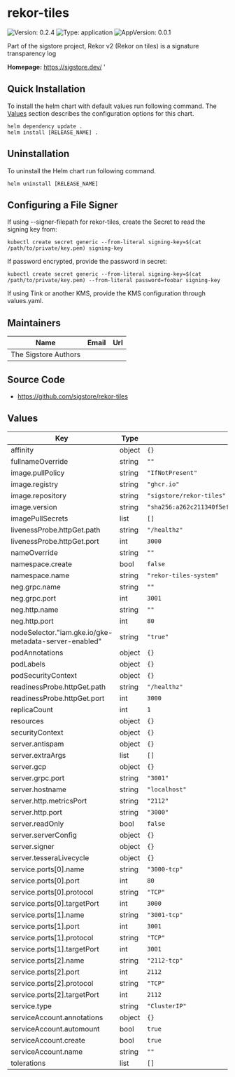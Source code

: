 # rekor-tiles

<!-- This README.md is generated. Please edit README.md.gotmpl -->

![Version: 0.2.4](https://img.shields.io/badge/Version-0.2.4-informational?style=flat-square) ![Type: application](https://img.shields.io/badge/Type-application-informational?style=flat-square) ![AppVersion: 0.0.1](https://img.shields.io/badge/AppVersion-0.0.1-informational?style=flat-square)

Part of the sigstore project, Rekor v2 (Rekor on tiles) is a signature transparency log

**Homepage:** <https://sigstore.dev/>
'
## Quick Installation

To install the helm chart with default values run following command.
The [Values](#Values) section describes the configuration options for this chart.

```shell
helm dependency update .
helm install [RELEASE_NAME] .
```

## Uninstallation

To uninstall the Helm chart run following command.

```shell
helm uninstall [RELEASE_NAME]
```

## Configuring a File Signer

If using --signer-filepath for rekor-tiles, create the Secret to read the signing key from:

```
kubectl create secret generic --from-literal signing-key=$(cat /path/to/private/key.pem) signing-key
```

If password encrypted, provide the password in secret:

```
kubectl create secret generic --from-literal signing-key=$(cat /path/to/private/key.pem) --from-literal password=foobar signing-key
```

If using Tink or another KMS, provide the KMS configuration through values.yaml.

## Maintainers

| Name | Email | Url |
| ---- | ------ | --- |
| The Sigstore Authors |  |  |

## Source Code

* <https://github.com/sigstore/rekor-tiles>

## Values

| Key | Type | Default | Description |
|-----|------|---------|-------------|
| affinity | object | `{}` |  |
| fullnameOverride | string | `""` |  |
| image.pullPolicy | string | `"IfNotPresent"` |  |
| image.registry | string | `"ghcr.io"` |  |
| image.repository | string | `"sigstore/rekor-tiles"` |  |
| image.version | string | `"sha256:a262c211340f5ef1fa9c411abef980e51f89365b97e4ba8faff1e8a7c00fd03e"` |  |
| imagePullSecrets | list | `[]` |  |
| livenessProbe.httpGet.path | string | `"/healthz"` |  |
| livenessProbe.httpGet.port | int | `3000` |  |
| nameOverride | string | `""` |  |
| namespace.create | bool | `false` |  |
| namespace.name | string | `"rekor-tiles-system"` |  |
| neg.grpc.name | string | `""` |  |
| neg.grpc.port | int | `3001` |  |
| neg.http.name | string | `""` |  |
| neg.http.port | int | `80` |  |
| nodeSelector."iam.gke.io/gke-metadata-server-enabled" | string | `"true"` |  |
| podAnnotations | object | `{}` |  |
| podLabels | object | `{}` |  |
| podSecurityContext | object | `{}` |  |
| readinessProbe.httpGet.path | string | `"/healthz"` |  |
| readinessProbe.httpGet.port | int | `3000` |  |
| replicaCount | int | `1` |  |
| resources | object | `{}` |  |
| securityContext | object | `{}` |  |
| server.antispam | object | `{}` |  |
| server.extraArgs | list | `[]` |  |
| server.gcp | object | `{}` |  |
| server.grpc.port | string | `"3001"` |  |
| server.hostname | string | `"localhost"` |  |
| server.http.metricsPort | string | `"2112"` |  |
| server.http.port | string | `"3000"` |  |
| server.readOnly | bool | `false` |  |
| server.serverConfig | object | `{}` |  |
| server.signer | object | `{}` |  |
| server.tesseraLivecycle | object | `{}` |  |
| service.ports[0].name | string | `"3000-tcp"` |  |
| service.ports[0].port | int | `80` |  |
| service.ports[0].protocol | string | `"TCP"` |  |
| service.ports[0].targetPort | int | `3000` |  |
| service.ports[1].name | string | `"3001-tcp"` |  |
| service.ports[1].port | int | `3001` |  |
| service.ports[1].protocol | string | `"TCP"` |  |
| service.ports[1].targetPort | int | `3001` |  |
| service.ports[2].name | string | `"2112-tcp"` |  |
| service.ports[2].port | int | `2112` |  |
| service.ports[2].protocol | string | `"TCP"` |  |
| service.ports[2].targetPort | int | `2112` |  |
| service.type | string | `"ClusterIP"` |  |
| serviceAccount.annotations | object | `{}` |  |
| serviceAccount.automount | bool | `true` |  |
| serviceAccount.create | bool | `true` |  |
| serviceAccount.name | string | `""` |  |
| tolerations | list | `[]` |  |

